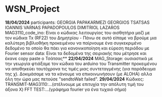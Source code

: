 # WSN_Project

**18/04/2024**
participants:
             GEORGIA PAPAKARMEZI GEORGIOS TSATSAS IOANNIS VARNAS PAPADOPOULOS DIMITRIOL LAZAROS
MAG3110_code_ino:
   Είναι ο κώδικας λειτουργίας του αισθητήρα μαζί με τον κώδικα Tx (RF22) του Δημητρίου
	 - Πάνω σε αυτό είπαμε να βρούμε μια καλύτερη βιβλιοθήκη προκειμένου να παίρνουμε ένα συγκεκριμένο δεδομένο το οποίο θα πάει για κανονικοποίηση και εύρεση περιόδου με Fourier
sensor data:
    Είναι τα δεδομένα της σειριακής που μέτρησε και έκανε copy paste ο Τσάτσας**
**22/04/2024**
MAG_Storage:
	ουσιαστικά με την γεωργία φτιάξαμε τον κώδικα του arduino του Transmitter προκειμένου να αποθηκεύει ταυτόχρονα τις τιμές μιας συντεταγμένης (για παράδειγμα της χ).
 	Δοκιμάσαμε να τα κάνουμε να επικοινωνήσουν (με ALOHA) αλλα όλη την ώρα μας πετούσε "sendtoWait failed".
**29/04/2024**
Κώδικες:
       TRANSMIT-MAG3110:...(στέλνουμε με επιτυχία την απόλυτη τιμή του άξονα Χ)
       FFT TEST:...(γράφημα fourier γα ένα τυχαιό σήμα)
             
